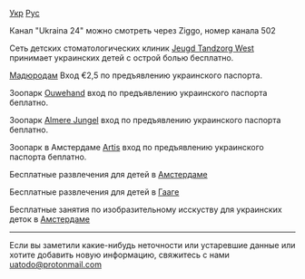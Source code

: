 [Укр](/) [Рус](/ru)

Канал "Ukraina 24" можно смотреть через Ziggo, номер канала 502

Сеть детских стоматологических клиник [Jeugd Tandzorg West](https://www.smile-west.com/) принимает украинских детей с острой болью бесплатно.

[Мадюродам](https://uk.wikipedia.org/wiki/%D0%9C%D0%B0%D0%B4%D1%8E%D1%80%D0%BE%D0%B4%D0%B0%D0%BC) Вход €2,5 по предъявлению украинского паспорта.

Зоопарк [Ouwehand](https://www.ouwehand.nl/) вход по предъявлению украинского паспорта беплатно.

Зоопарк [Almere Jungel](https://almerejungle.nl) вход по предъявлению украинского паспорта беплатно. 

Зоопарк в Амстердаме [Artis](https://www.artis.nl/nl/) вход по предъявлению украинского паспорта беплатно.

Бесплатные развлечения для детей в [Амстердаме](https://www.instagram.com/p/CbcQmxYgkbr/?utm_medium=copy_link)

Бесплатные развлечения для детей в [Гааге](https://www.facebook.com/2021697194510945/posts/7756351761045431/?d=n)

Бесплатные занятия по изобразительному исскуству для украинских деток в [Амстердаме](https://www.instagram.com/p/Ca5EItGgSV-/?utm_medium=copy_link)

---

Если вы заметили какие-нибудь неточности или устаревшие данные или хотите добавить новую информацию, свяжитесь с нами <uatodo@protonmail.com> 

